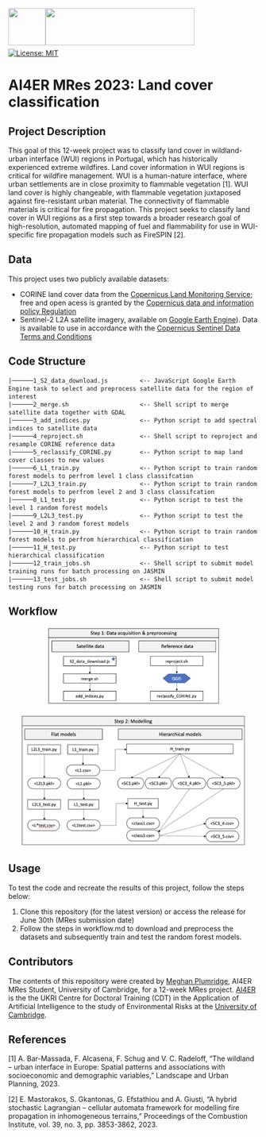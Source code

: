 
<br></br>
<img align="left" src="https://www.cmes.info/img/logos/ai4er_logo_2048px.png" width="75" height="75">
<img align="left" src="https://www.cam.ac.uk/sites/www.cam.ac.uk/files/inner-images/logo.jpg" width="300" height="75">
<br><br>
<br><br>

[![License: MIT](https://img.shields.io/badge/License-MIT-blue.svg)](https://opensource.org/licenses/MIT)

# AI4ER MRes 2023: Land cover classification

## Project Description

This goal of this 12-week project was to classify land cover in wildland-urban interface (WUI) regions in Portugal, which has historically experienced extreme wildfires. Land cover information in WUI regions is critical for wildfire management. WUI is a human-nature interface, where urban settlements are in close proximity to flammable vegetation [1]. WUI land cover is highly changeable, with flammable vegetation juxtaposed against fire-resistant urban material. The connectivity of flammable materials is critical for fire propagation. This project seeks to classify land cover in WUI regions as a first step towards a broader research goal of high-resolution, automated mapping of fuel and flammability for use in WUI-specific fire propagation models such as FireSPIN [2]. 


## Data
This project uses two publicly available datasets:
- CORINE land cover data from the [Copernicus Land Monitoring Service](https://land.copernicus.eu/pan-european/corine-land-cover/clc2018?tab=download); free and open acess is granted by the [Copernicus data and information policy Regulation](https://land.copernicus.eu/faq/about-data-access)
- Sentinel-2 L2A satellite imagery, available on [Google Earth Engine](https://developers.google.com/earth-engine/datasets/catalog/COPERNICUS_S2_SR_HARMONIZED)). Data is available to use in accordance with the [Copernicus Sentinel Data Terms and Conditions](https://sentinels.copernicus.eu/web/sentinel/terms-conditions#:~:text=Users%20may%20not%20modify%2C%20publish,without%20obtaining%20prior%20written%20authorisation)

## Code Structure

```
|──────1_S2_data_download.js         <-- JavaScript Google Earth Engine task to select and preprocess satellite data for the region of interest
|──────2_merge.sh                    <-- Shell script to merge satellite data together with GDAL
|──────3_add_indices.py              <-- Python script to add spectral indices to satellite data
|──────4_reproject.sh                <-- Shell script to reproject and resample CORINE reference data
|──────5_reclassify_CORINE.py        <-- Python script to map land cover classes to new values
|──────6_L1_train.py                 <-- Python script to train random forest models to perfrom level 1 class classifcation
|──────7_L2L3_train.py               <-- Python script to train random forest models to perfrom level 2 and 3 class classifcation
|──────8_L1_test.py                  <-- Python script to test the level 1 random forest models
|──────9_L2L3_test.py                <-- Python script to test the level 2 and 3 random forest models
|──────10_H_train.py                 <-- Python script to train random forest models to perfrom hierarchical classification
|──────11_H_test.py                  <-- Python script to test hierarchical classification
|──────12_train_jobs.sh              <-- Shell script to submit model training runs for batch processing on JASMIN
|──────13_test_jobs.sh               <-- Shell script to submit model testing runs for batch processing on JASMIN

```

## Workflow
<p align="center">
    <img src="MRes_workflow.png" width="70%"\>
</p>

<p align="center">
    <img src="MRes_model_workflow.png" width="90%"\>
</p>

## Usage
To test the code and recreate the results of this project, follow the steps below: 
1. Clone this repository (for the latest version) or access the release for June 30th (MRes submission date)
2. Follow the steps in workflow.md to download and preprocess the datasets and subsequently train and test the random forest models. 

## Contributors
The contents of this repository were created by [Meghan Plumridge](https://ai4er-cdt.esc.cam.ac.uk/StaffDirectory/students-all/2022-students), AI4ER MRes Student, University of Cambridge, for a 12-week MRes project. [AI4ER](https://ai4er-cdt.esc.cam.ac.uk) is the the UKRI Centre for Doctoral Training (CDT) in the Application of Artificial Intelligence to the study of Environmental Risks at the [University of Cambridge](https://www.cam.ac.uk).

## References
[1] A. Bar-Massada, F. Alcasena, F. Schug and V. C. Radeloff, “The wildland – urban interface in Europe: Spatial patterns and associations with socioeconomic and demographic variables,” Landscape and Urban Planning, 2023. 

[2] E. Mastorakos, S. Gkantonas, G. Efstathiou and A. Giusti, “A hybrid stochastic Lagrangian – cellular automata framework for modelling fire propagation in inhomogeneous terrains,” Proceedings of the Combustion Institute, vol. 39, no. 3, pp. 3853-3862, 2023.





